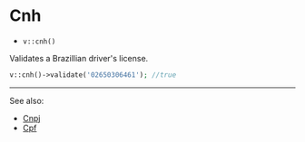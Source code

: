 # Cnh

- `v::cnh()`

Validates a Brazillian driver's license.

```php
v::cnh()->validate('02650306461'); //true
```

***
See also:

  * [Cnpj](Cnpj.md)
  * [Cpf](Cpf.md)

